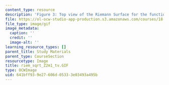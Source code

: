 ```yaml
---
content_type: resource
description: 'Figure 3: Top view of the Riemann Surface for the function f(z)=(z[exp]2-1)[exp]1/2'
file: https://ol-ocw-studio-app-production.s3.amazonaws.com/courses/18-04-complex-variables-with-applications-fall-1999/641bff939e27606d05333e03493a495b_riem_sqrt_Z2m1_tv.GIF
file_type: image/gif
image_metadata:
  caption: ''
  credit: ''
  image-alt: ''
learning_resource_types: []
parent_title: Study Materials
parent_type: CourseSection
resourcetype: Image
title: riem_sqrt_Z2m1_tv.GIF
type: OCWImage
uid: 641bff93-9e27-606d-0533-3e03493a495b
---
```

